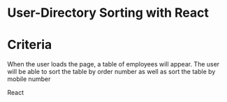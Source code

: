 # User-Directory Sorting with React

# Criteria

When the user loads the page, a table of employees will appear. The user will be able to sort the table by order number as well as sort the table by mobile number


React

